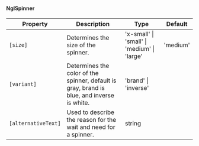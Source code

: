 ### <ngl-spinner>
#### NglSpinner

| Property | Description | Type | Default |
| -------- | ----------- | ---- | ------- |
| `[size]` | Determines the size of the spinner. | 'x-small' \| 'small' \| 'medium' \| 'large' | 'medium' |
| `[variant]` | Determines the color of the spinner, default is gray, brand is blue, and inverse is white. | 'brand' \| 'inverse' | |
| `[alternativeText]` | Used to describe the reason for the wait and need for a spinner. | string | |
